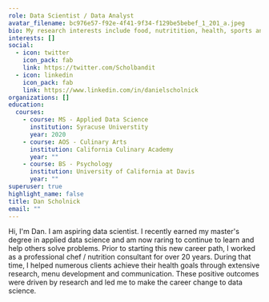 ```yaml
---
role: Data Scientist / Data Analyst
avatar_filename: bc976e57-f92e-4f41-9f34-f129be5bebef_1_201_a.jpeg
bio: My research interests include food, nutritition, health, sports and education.
interests: []
social:
  - icon: twitter
    icon_pack: fab
    link: https://twitter.com/Scholbandit
  - icon: linkedin
    icon_pack: fab
    link: https://www.linkedin.com/in/danielscholnick
organizations: []
education:
  courses:
    - course: MS - Applied Data Science
      institution: Syracuse Universtity
      year: 2020
    - course: AOS - Culinary Arts
      institution: California Culinary Academy
      year: ""
    - course: BS - Psychology
      institution: University of California at Davis
      year: ""
superuser: true
highlight_name: false
title: Dan Scholnick
email: ""
---
```

Hi, I'm Dan. I am aspiring data scientist.  I recently earned my master's degree in applied data science and am now raring to continue to learn and help others solve problems. Prior to starting this new career path, I worked as a professional chef / nutrition consultant for over 20 years. During that time, I helped numerous clients achieve their health goals through extensive research, menu development and communication. These positive outcomes were driven by research and led me to make the career change to data science.